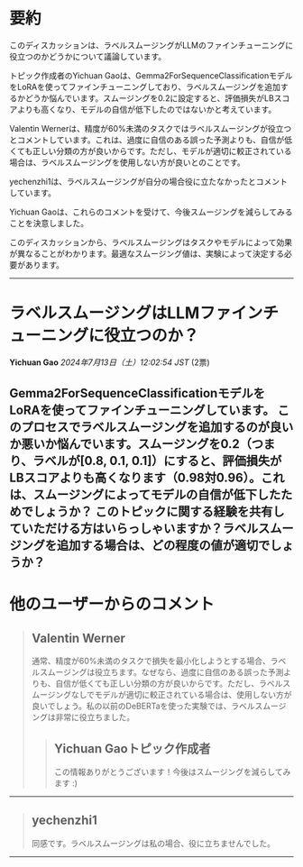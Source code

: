 # 要約 
このディスカッションは、ラベルスムージングがLLMのファインチューニングに役立つのかどうかについて議論しています。

トピック作成者のYichuan Gaoは、Gemma2ForSequenceClassificationモデルをLoRAを使ってファインチューニングしており、ラベルスムージングを追加するかどうか悩んでいます。スムージングを0.2に設定すると、評価損失がLBスコアよりも高くなり、モデルの自信が低下したのではないかと考えています。

Valentin Wernerは、精度が60%未満のタスクではラベルスムージングが役立つとコメントしています。これは、過度に自信のある誤った予測よりも、自信が低くても正しい分類の方が良いからです。ただし、モデルが適切に較正されている場合は、ラベルスムージングを使用しない方が良いとのことです。

yechenzhi1は、ラベルスムージングが自分の場合役に立たなかったとコメントしています。

Yichuan Gaoは、これらのコメントを受けて、今後スムージングを減らしてみることを決意しました。

このディスカッションから、ラベルスムージングはタスクやモデルによって効果が異なることがわかります。最適なスムージング値は、実験によって決定する必要があります。


---
# ラベルスムージングはLLMファインチューニングに役立つのか？
**Yichuan Gao** *2024年7月13日（土）12:02:54 JST* (2票)

Gemma2ForSequenceClassificationモデルをLoRAを使ってファインチューニングしています。
このプロセスでラベルスムージングを追加するのが良いか悪いか悩んでいます。スムージングを0.2（つまり、ラベルが[0.8, 0.1, 0.1]）にすると、評価損失がLBスコアよりも高くなります（0.98対0.96）。これは、スムージングによってモデルの自信が低下したためでしょうか？
このトピックに関する経験を共有していただける方はいらっしゃいますか？ラベルスムージングを追加する場合は、どの程度の値が適切でしょうか？
---
# 他のユーザーからのコメント
> ## Valentin Werner
> 
> 通常、精度が60%未満のタスクで損失を最小化しようとする場合、ラベルスムージングは役立ちます。なぜなら、過度に自信のある誤った予測よりも、自信が低くても正しい分類の方が良いからです。ただし、ラベルスムージングなしでモデルが適切に較正されている場合は、使用しない方が良いでしょう。私の以前のDeBERTaを使った実験では、ラベルスムージングは非常に役立ちました。
> 
> 
> 
> > ## Yichuan Gaoトピック作成者
> > 
> > この情報ありがとうございます！今後はスムージングを減らしてみます :)
> > 
> > 
> > 
---
> ## yechenzhi1
> 
> 同感です。ラベルスムージングは私の場合、役に立ちませんでした。
> 
> 
> 
--- 

